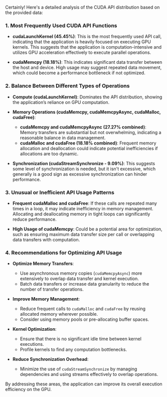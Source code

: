Certainly! Here's a detailed analysis of the CUDA API distribution based on the provided data:

### 1. Most Frequently Used CUDA API Functions

- **cudaLaunchKernel (45.45%)**: This is the most frequently used API call, indicating that the application is heavily focused on executing GPU kernels. This suggests that the application is computation-intensive and utilizes GPU acceleration effectively to execute parallel operations.

- **cudaMemcpy (18.18%)**: This indicates significant data transfer between the host and device. High usage may suggest repeated data movement, which could become a performance bottleneck if not optimized.

### 2. Balance Between Different Types of Operations

- **Compute (cudaLaunchKernel)**: Dominates the API distribution, showing the application’s reliance on GPU computation.

- **Memory Operations (cudaMemcpy, cudaMemcpyAsync, cudaMalloc, cudaFree)**: 
  - **cudaMemcpy and cudaMemcpyAsync (27.27% combined)**: Memory transfers are substantial but not overwhelming, indicating a reasonable balance in data management.
  - **cudaMalloc and cudaFree (18.18% combined)**: Frequent memory allocation and deallocation could indicate potential inefficiencies if allocations are too dynamic.

- **Synchronization (cudaStreamSynchronize - 9.09%)**: This suggests some level of synchronization is needed, but it isn't excessive, which generally is a good sign as excessive synchronization can hinder performance.

### 3. Unusual or Inefficient API Usage Patterns

- **Frequent cudaMalloc and cudaFree**: If these calls are repeated many times in a loop, it may indicate inefficiency in memory management. Allocating and deallocating memory in tight loops can significantly reduce performance.

- **High Usage of cudaMemcpy**: Could be a potential area for optimization, such as ensuring maximum data transfer size per call or overlapping data transfers with computation.

### 4. Recommendations for Optimizing API Usage

- **Optimize Memory Transfers**:
  - Use asynchronous memory copies (`cudaMemcpyAsync`) more extensively to overlap data transfer and kernel execution.
  - Batch data transfers or increase data granularity to reduce the number of transfer operations.

- **Improve Memory Management**:
  - Reduce frequent calls to `cudaMalloc` and `cudaFree` by reusing allocated memory wherever possible.
  - Consider using memory pools or pre-allocating buffer spaces.

- **Kernel Optimization**:
  - Ensure that there is no significant idle time between kernel executions.
  - Profile kernels to find any computation bottlenecks.

- **Reduce Synchronization Overhead**:
  - Minimize the use of `cudaStreamSynchronize` by managing dependencies and using streams effectively to overlap operations.

By addressing these areas, the application can improve its overall execution efficiency on the GPU.
